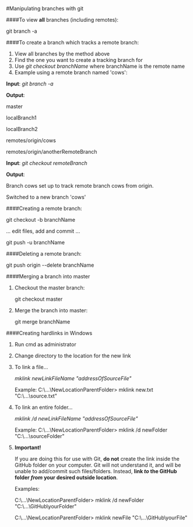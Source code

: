 #Manipulating branches with git

####To view **all** branches (including remotes):

git branch -a


####To create a branch which tracks a remote branch:

1. View all branches by the method above
2. Find the one you want to create a tracking branch for
3. Use _git checkout branchName_ where branchName is the remote name
4. Example using a remote branch named 'cows':

**Input**: _git branch -a_

**Output**: 

master

localBranch1

localBranch2

remotes/origin/cows

remotes/origin/anotherRemoteBranch

**Input**: _git checkout remoteBranch_

**Output**:

Branch cows set up to track remote branch cows from origin. 

Switched to a new branch 'cows'


####Creating a remote branch:

git checkout -b branchName

... edit files, add and commit ...

git push -u branchName


####Deleting a remote branch:

git push origin --delete branchName



####Merging a branch into master

1. Checkout the master branch: 

   git checkout master
   
2. Merge the branch into master: 

   git merge branchName


####Creating hardlinks in Windows

1. Run cmd as administrator 
2. Change directory to the location for the new link
3. To link a file...

	_mklink newLinkFileName "addressOfSourceFile"_

	Example: C:\\...\NewLocationParentFolder> mklink new.txt "C:\\...\source.txt"


4. To link an entire folder...

	_mklink /d newLinkFileName "addressOfSourceFile"_

	Example: C:\\...\NewLocationParentFolder> mklink /d newFolder "C:\\...\sourceFolder"

5. **Important!**

	If you are doing this for use with Git, **do not** create the link inside the GitHub folder on your computer.
	Git will not understand it, and will be unable to add/commit such files/folders. Instead, **link _to_ the GitHub 
	folder _from_ your desired outside location**.
	
	Examples: 

	C:\\...\NewLocationParentFolder> mklink /d newFolder "C:\\...\GitHub\yourFolder"


	C:\\...\NewLocationParentFolder> mklink newFile "C:\\...\GitHub\yourFile"
